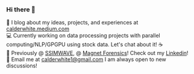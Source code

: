 ### Hi there 👋

:book: I blog about my ideas, projects, and experiences at [calderwhite.medium.com](https://calderwhite.medium.com)    
:computer: Currently working on data processing projects with parallel computing/NLP/GPGPU using stock data. Let's chat about it! :coffee:    
:office: Previously @ [SSIMWAVE](https://ssimwave.com), @ [Magnet Forensics](https://www.magnetforensics.com/)! Check out my [Linkedin](https://www.linkedin.com/in/calderwhite/)!    
:incoming_envelope: Email me at [calderwhite1@gmail.com](mailto:calderwhite1@gmail.com) I am always open to new discussions!
